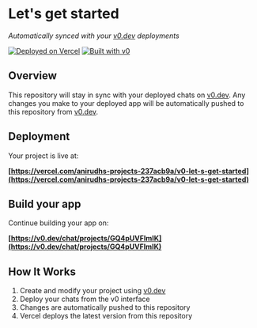 # Let's get started

*Automatically synced with your [v0.dev](https://v0.dev) deployments*

[![Deployed on Vercel](https://img.shields.io/badge/Deployed%20on-Vercel-black?style=for-the-badge&logo=vercel)](https://vercel.com/anirudhs-projects-237acb9a/v0-let-s-get-started)
[![Built with v0](https://img.shields.io/badge/Built%20with-v0.dev-black?style=for-the-badge)](https://v0.dev/chat/projects/GQ4pUVFlmIK)

## Overview

This repository will stay in sync with your deployed chats on [v0.dev](https://v0.dev).
Any changes you make to your deployed app will be automatically pushed to this repository from [v0.dev](https://v0.dev).

## Deployment

Your project is live at:

**[https://vercel.com/anirudhs-projects-237acb9a/v0-let-s-get-started](https://vercel.com/anirudhs-projects-237acb9a/v0-let-s-get-started)**

## Build your app

Continue building your app on:

**[https://v0.dev/chat/projects/GQ4pUVFlmIK](https://v0.dev/chat/projects/GQ4pUVFlmIK)**

## How It Works

1. Create and modify your project using [v0.dev](https://v0.dev)
2. Deploy your chats from the v0 interface
3. Changes are automatically pushed to this repository
4. Vercel deploys the latest version from this repository